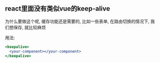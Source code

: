 ## react里面没有类似vue的keep-alive

为什么要做这个呢, 缓存功能还是需要的, 比如一些表单, 在路由切换的情况下, 我们想保存, 就比较麻烦

用法:
```jsx
<keepalive>
  <your-component></your-component>
</keepalive>
```

